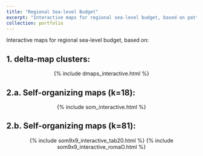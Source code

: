 ```yaml
---
title: "Regional Sea-level Budget"
excerpt: "Interactive maps for regional sea-level budget, based on pattern detection algorithms. <br/><img src='/images/dmaps.png'>"
collection: portfolio
---
```


Interactive maps for regional sea-level budget, based on:

## 1. delta-map clusters:
<center>
{% include dmaps_interactive.html %}
</center>

## 2.a. Self-organizing maps (k=18): 
<center>
{% include som_interactive.html %}
</center>

## 2.b. Self-organizing maps (k=81): 
<center>
{% include som9x9_interactive_tab20.html %}
{% include som9x9_interactive_romaO.html %}

</center>
